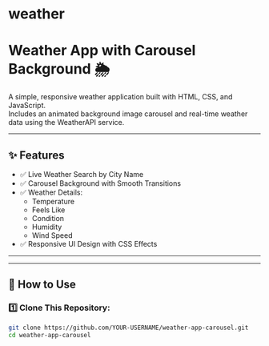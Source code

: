 # weather
# Weather App with Carousel Background 🌦️

A simple, responsive weather application built with HTML, CSS, and JavaScript.  
Includes an animated background image carousel and real-time weather data using the WeatherAPI service.

---

## ✨ Features

- ✅ Live Weather Search by City Name  
- ✅ Carousel Background with Smooth Transitions  
- ✅ Weather Details:  
  - Temperature  
  - Feels Like  
  - Condition  
  - Humidity  
  - Wind Speed  
- ✅ Responsive UI Design with CSS Effects  

---



---

## 🚀 How to Use

### 1️⃣ Clone This Repository:

```bash
git clone https://github.com/YOUR-USERNAME/weather-app-carousel.git
cd weather-app-carousel
